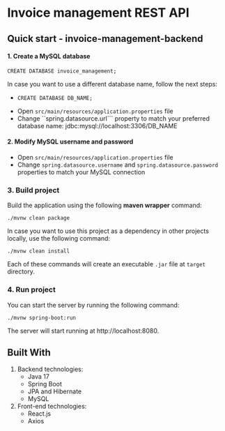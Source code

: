 # Invoice management REST API


## Quick start - invoice-management-backend

#### 1. Create a MySQL database

```
CREATE DATABASE invoice_management;
```
In case you want to use a different database name, follow the next steps:
 -  ```
    CREATE DATABASE DB_NAME;
    ```
 - Open ```src/main/resources/application.properties``` file
 - Change ``spring.datasource.url```  property to match your preferred database name: jdbc:mysql://localhost:3306/DB_NAME 

#### 2. Modify MySQL username and password

- Open ```src/main/resources/application.properties``` file
- Change ```spring.datasource.username``` and ```spring.datasource.password``` properties to match your MySQL connection

### 3. Build project

Build the application using the following **maven wrapper** command:
```
./mvnw clean package
```
In case you want to use this project as a dependency in other
projects locally, use the following command:
```
./mvnw clean install
```
Each of these commands will create an executable ```.jar``` file at ```target``` directory.

### 4. Run project

You can start the server by running the following command:
```
./mvnw spring-boot:run
```
The server will start running at http://localhost:8080.

## Built With 
1. Backend technologies:
   - Java 17
   - Spring Boot
   - JPA and Hibernate
   - MySQL
2. Front-end technologies: 
   - React.js
   - Axios

